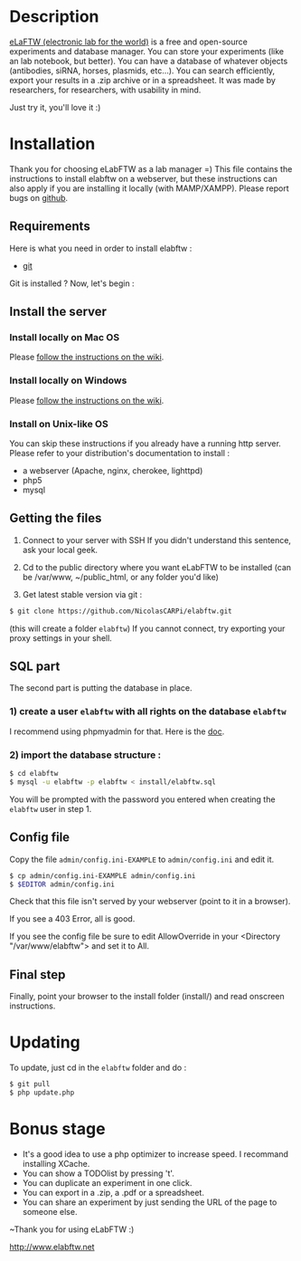 # Description
[eLaFTW (electronic lab for the world)](http://www.elabftw.net)
is a free and open-source experiments and database manager.
You can store your experiments (like an lab notebook, but better).
You can have a database of whatever objects (antibodies, siRNA, horses, plasmids, etc…).
You can search efficiently, export your results in a .zip archive or in a spreadsheet.
It was made by researchers, for researchers, with usability in mind.

Just try it, you'll love it :)

# Installation
Thank you for choosing eLabFTW as a lab manager =)
This file contains the instructions to install elabftw on a webserver,
but these instructions can also apply if you are installing it locally (with MAMP/XAMPP).
Please report bugs on [github](https://github.com/NicolasCARPi/elabftw/issues).

## Requirements
Here is what you need in order to install elabftw :

* [git](http://git-scm.com/)

Git is installed ?
Now, let's begin :

## Install the server

### Install locally on Mac OS
Please [follow the instructions on the wiki](https://github.com/NicolasCARPi/elabftw/wiki/installmac).
### Install locally on Windows
Please [follow the instructions on the wiki](https://github.com/NicolasCARPi/elabftw/wiki/installwin).
### Install on Unix-like OS
You can skip these instructions if you already have a running http server.
Please refer to your distribution's documentation to install :
* a webserver (Apache, nginx, cherokee, lighttpd)
* php5
* mysql

## Getting the files

1. Connect to your server with SSH
If you didn't understand this sentence, ask your local geek.

2. Cd to the public directory where you want eLabFTW to be installed
(can be /var/www, ~/public\_html, or any folder you'd like)

3. Get latest stable version via git :
~~~ sh
$ git clone https://github.com/NicolasCARPi/elabftw.git
~~~
(this will create a folder `elabftw`)
If you cannot connect, try exporting your proxy settings in your shell.


## SQL part
The second part is putting the database in place.

### 1) create a user `elabftw` with all rights on the database `elabftw`
I recommend using phpmyadmin for that. Here is the [doc](http://wiki.phpmyadmin.net/pma/user_management).


### 2) import the database structure :
~~~ sh
$ cd elabftw
$ mysql -u elabftw -p elabftw < install/elabftw.sql
~~~

You will be prompted with the password you entered when creating the `elabftw` user in step 1.


## Config file
Copy the file `admin/config.ini-EXAMPLE` to `admin/config.ini` and edit it.
~~~ sh
$ cp admin/config.ini-EXAMPLE admin/config.ini
$ $EDITOR admin/config.ini
~~~

Check that this file isn't served by your webserver (point to it in a browser).

If you see a 403 Error, all is good.

If you see the config file be sure to edit AllowOverride in your <Directory "/var/www/elabftw"> and set it to All.

## Final step
Finally, point your browser to the install folder (install/) and read onscreen instructions.

# Updating
To update, just cd in the `elabftw` folder and do :
~~~ sh
$ git pull
$ php update.php
~~~

# Bonus stage
* It's a good idea to use a php optimizer to increase speed. I recommand installing XCache.
* You can show a TODOlist by pressing 't'.
* You can duplicate an experiment in one click.
* You can export in a .zip, a .pdf or a spreadsheet.
* You can share an experiment by just sending the URL of the page to someone else.



~Thank you for using eLabFTW :)

http://www.elabftw.net
